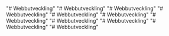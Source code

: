 "# Webbutveckling" 
"# Webbutveckling" 
"# Webbutveckling" 
"# Webbutveckling" 
"# Webbutveckling" 
"# Webbutveckling" 
"# Webbutveckling" 
"# Webbutveckling" 
"# Webbutveckling" 
"# Webbutveckling" 
"# Webbutveckling" 
